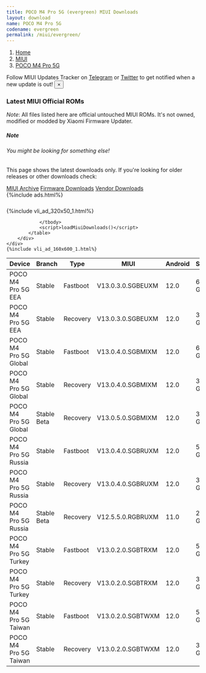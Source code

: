 ```yaml
---
title: POCO M4 Pro 5G (evergreen) MIUI Downloads
layout: download
name: POCO M4 Pro 5G
codename: evergreen
permalink: /miui/evergreen/
---
```

<nav aria-label="breadcrumb">
    <ol class="breadcrumb">
        <li class="breadcrumb-item"><a href="/">Home</a></li>
        <li class="breadcrumb-item"><a href="/miui/">MIUI</a></li>
        <li class="breadcrumb-item active" aria-current="page"><a href="/miui/evergreen/">POCO M4 Pro 5G</a></li>
    </ol>
</nav>
<div class="alert alert-primary alert-dismissible fade show" role="alert">
    Follow MIUI Updates Tracker on <a href="https://t.me/MIUIUpdatesTracker" class="alert-link">Telegram</a>
     or <a href="https://twitter.com/MiFwUpdater" class="alert-link">Twitter</a> to get notified when a new update is out!
    <button type="button" class="close" data-dismiss="alert" aria-label="Close">
        <span aria-hidden="true">&times;</span>
    </button>
</div>

### Latest MIUI Official ROMs
*Note*: All files listed here are official untouched MIUI ROMs. It's not owned, modified or modded by Xiaomi Firmware Updater.
<div class="card">
  <div class="card-body">
    <h5 class="card-title">Note</h5>
    <h6 class="card-subtitle mb-2 text-muted">You might be looking for something else!</h6>
    <p class="card-text">This page shows the latest downloads only.
     If you're looking for older releases or other downloads check:</p>
    <a href="/archive/miui/evergreen/" class="card-link">MIUI Archive</a>
    <a href="/firmware/evergreen/" class="card-link">Firmware Downloads</a>
    <a href="/vendor/evergreen/" class="card-link">Vendor Downloads</a>
  </div>
</div>
{%include ads.html%}
<div class="row justify-content-center">
    <div class="col-10">
        <div class="table-responsive-md" style="margin-top: 25px;">
            {%include vli_ad_320x50_1.html%}
            <table id="miui" class="display dt-responsive nowrap compact table table-striped table-hover table-sm">
                <thead class="thead-dark">
                    <tr>
                        <th data-ref="device">Device</th>
                        <th data-ref="branch">Branch</th>
                        <th data-ref="type">Type</th>
                        <th data-ref="miui">MIUI</th>
                        <th data-ref="android">Android</th>
                        <th data-ref="size">Size</th>
                        <th data-ref="size">Date</th>
                        <th data-ref="link">Link</th>
                    </tr>
                </thead>
                <tbody>
                <tr><td>POCO M4 Pro 5G EEA</td><td>Stable</td><td>Fastboot</td><td>V13.0.3.0.SGBEUXM</td><td>12.0</td><td>6.2 GB</td><td>2023-01-04</td><td><a href="/miui/evergreen/stable/V13.0.3.0.SGBEUXM/">Download</a></td></tr>
<tr><td>POCO M4 Pro 5G EEA</td><td>Stable</td><td>Recovery</td><td>V13.0.3.0.SGBEUXM</td><td>12.0</td><td>3.2 GB</td><td>2023-01-13</td><td><a href="/miui/evergreen/stable/V13.0.3.0.SGBEUXM/">Download</a></td></tr>
<tr><td>POCO M4 Pro 5G Global</td><td>Stable</td><td>Fastboot</td><td>V13.0.4.0.SGBMIXM</td><td>12.0</td><td>6.4 GB</td><td>2022-12-06</td><td><a href="/miui/evergreen/stable/V13.0.4.0.SGBMIXM/">Download</a></td></tr>
<tr><td>POCO M4 Pro 5G Global</td><td>Stable</td><td>Recovery</td><td>V13.0.4.0.SGBMIXM</td><td>12.0</td><td>3.3 GB</td><td>2022-12-14</td><td><a href="/miui/evergreen/stable/V13.0.4.0.SGBMIXM/">Download</a></td></tr>
<tr><td>POCO M4 Pro 5G Global</td><td>Stable Beta</td><td>Recovery</td><td>V13.0.5.0.SGBMIXM</td><td>12.0</td><td>3.3 GB</td><td>2023-03-15</td><td><a href="/miui/evergreen/stable beta/V13.0.5.0.SGBMIXM/">Download</a></td></tr>
<tr><td>POCO M4 Pro 5G Russia</td><td>Stable</td><td>Fastboot</td><td>V13.0.4.0.SGBRUXM</td><td>12.0</td><td>5.7 GB</td><td>2022-12-19</td><td><a href="/miui/evergreen/stable/V13.0.4.0.SGBRUXM/">Download</a></td></tr>
<tr><td>POCO M4 Pro 5G Russia</td><td>Stable</td><td>Recovery</td><td>V13.0.4.0.SGBRUXM</td><td>12.0</td><td>3.2 GB</td><td>2022-12-26</td><td><a href="/miui/evergreen/stable/V13.0.4.0.SGBRUXM/">Download</a></td></tr>
<tr><td>POCO M4 Pro 5G Russia</td><td>Stable Beta</td><td>Recovery</td><td>V12.5.5.0.RGBRUXM</td><td>11.0</td><td>2.7 GB</td><td>2022-04-06</td><td><a href="/miui/evergreen/stable beta/V12.5.5.0.RGBRUXM/">Download</a></td></tr>
<tr><td>POCO M4 Pro 5G Turkey</td><td>Stable</td><td>Fastboot</td><td>V13.0.2.0.SGBTRXM</td><td>12.0</td><td>5.6 GB</td><td>2022-10-21</td><td><a href="/miui/evergreen/stable/V13.0.2.0.SGBTRXM/">Download</a></td></tr>
<tr><td>POCO M4 Pro 5G Turkey</td><td>Stable</td><td>Recovery</td><td>V13.0.2.0.SGBTRXM</td><td>12.0</td><td>3.2 GB</td><td>2022-10-27</td><td><a href="/miui/evergreen/stable/V13.0.2.0.SGBTRXM/">Download</a></td></tr>
<tr><td>POCO M4 Pro 5G Taiwan</td><td>Stable</td><td>Fastboot</td><td>V13.0.2.0.SGBTWXM</td><td>12.0</td><td>5.1 GB</td><td>2022-10-21</td><td><a href="/miui/evergreen/stable/V13.0.2.0.SGBTWXM/">Download</a></td></tr>
<tr><td>POCO M4 Pro 5G Taiwan</td><td>Stable</td><td>Recovery</td><td>V13.0.2.0.SGBTWXM</td><td>12.0</td><td>3.1 GB</td><td>2022-10-27</td><td><a href="/miui/evergreen/stable/V13.0.2.0.SGBTWXM/">Download</a></td></tr>

                </tbody>
                <script>loadMiuiDownloads()</script>
            </table>
        </div>
    </div>
    {%include vli_ad_160x600_1.html%}
</div>
